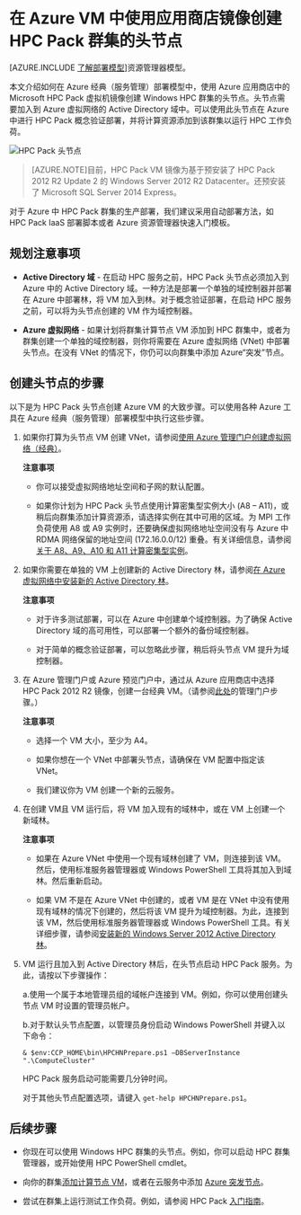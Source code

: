 <properties
 pageTitle="在Azure VM 中创建 HPC Pack 头节点 | Windows Azure"
 description="了解如何使用 Azure 门户和经典部署模型在 Azure VM 中创建 Microsoft HPC Pack 头节点。"
 services="virtual-machines"
 documentationCenter=""
 authors="dlepow"
 manager="timlt"
 editor=""
 tags="azure-service-management"/>
<tags
	ms.service="virtual-machines"
	ms.date="09/28/2015"
	wacn.date="11/12/2015"/>

# 在 Azure VM 中使用应用商店镜像创建 HPC Pack 群集的头节点

[AZURE.INCLUDE [了解部署模型](../includes/learn-about-deployment-models-classic-include.md)]资源管理器模型。


本文介绍如何在 Azure 经典（服务管理）部署模型中，使用 Azure 应用商店中的 <!--[-->Microsoft HPC Pack 虚拟机镜像<!--](https://azure.microsoft.com/marketplace/partners/microsoft/hpcpack2012r2onwindowsserver2012r2/)-->创建 Windows HPC 群集的头节点。头节点需要加入到 Azure 虚拟网络的 Active Directory 域中。可以使用此头节点在 Azure 中进行 HPC Pack 概念验证部署，并将计算资源添加到该群集以运行 HPC 工作负荷。


![HPC Pack 头节点][headnode]

>[AZURE.NOTE]目前，HPC Pack VM 镜像为基于预安装了 HPC Pack 2012 R2 Update 2 的 Windows Server 2012 R2 Datacenter。还预安装了 Microsoft SQL Server 2014 Express。


对于 Azure 中 HPC Pack 群集的生产部署，我们建议采用自动部署方法，如 <!--[-->HPC Pack IaaS 部署脚本<!--](/documentation/articles/virtual-machines-hpcpack-cluster-powershell-script)-->或者 Azure 资源管理器<!--[-->快速入门模板<!--](https://azure.microsoft.com/documentation/templates/)-->。

## 规划注意事项

* **Active Directory 域** - 在启动 HPC 服务之前，HPC Pack 头节点必须加入到 Azure 中的 Active Directory 域。一种方法是部署一个单独的域控制器并部署在 Azure 中部署林，将 VM 加入到林。对于概念验证部署，在启动 HPC 服务之前，可以将为头节点创建的 VM 作为域控制器。

* **Azure 虚拟网络** - 如果计划将群集计算节点 VM 添加到 HPC 群集中，或者为群集创建一个单独的域控制器，则你将需要在 Azure 虚拟网络 (VNet) 中部署头节点。在没有 VNet 的情况下，你仍可以向群集中添加 Azure“突发”节点。

## 创建头节点的步骤

以下是为 HPC Pack 头节点创建 Azure VM 的大致步骤。可以使用各种 Azure 工具在 Azure 经典（服务管理）部署模型中执行这些步骤。


1. 如果你打算为头节点 VM 创建 VNet，请参阅[使用 Azure 管理门户创建虚拟网络（经典）](/documentation/articles/virtual-networks-create-vnet-classic-pportal)。

    **注意事项**

    * 你可以接受虚拟网络地址空间和子网的默认配置。

    * 如果你计划为 HPC Pack 头节点使用计算密集型实例大小 (A8 – A11)，或稍后向群集添加计算资源添，请选择实例在其中可用的区域。为 MPI 工作负荷使用 A8 或 A9 实例时，还要确保虚拟网络地址空间没有与 Azure 中 RDMA 网络保留的地址空间 (172.16.0.0/12) 重叠。有关详细信息，请参阅[关于 A8、A9、A10 和 A11 计算密集型实例](/documentation/articles/virtual-machines-a8-a9-a10-a11-specs)。

2. 如果你需要在单独的 VM 上创建新的 Active Directory 林，请参阅[在 Azure 虚拟网络中安装新的 Active Directory 林](/documentation/articles/active-directory-new-forest-virtual-machine)。

    **注意事项**

    * 对于许多测试部署，可以在 Azure 中创建单个域控制器。为了确保 Active Directory 域的高可用性，可以部署一个额外的备份域控制器。

    * 对于简单的概念验证部署，可以忽略此步骤，稍后将头节点 VM 提升为域控制器。

3. 在 Azure 管理门户或 Azure 预览门户中，通过从 Azure 应用商店中选择 HPC Pack 2012 R2 镜像，创建一台经典 VM。（请参阅[此处](/documentation/articles/virtual-machines-windows-tutorial-classic-portal)的管理门户步骤。）

    **注意事项**

    * 选择一个 VM 大小，至少为 A4。

    * 如果你想在一个 VNet 中部署头节点，请确保在 VM 配置中指定该 VNet。

    * 我们建议你为 VM 创建一个新的云服务。

4. 在创建 VM且 VM 运行后，将 VM 加入现有的域林中，或在 VM 上创建一个新域林。

    **注意事项**

    * 如果在 Azure VNet 中使用一个现有域林创建了 VM，则连接到该 VM。然后，使用标准服务器管理器或 Windows PowerShell 工具将其加入到域林。然后重新启动。

    * 如果 VM 不是在 Azure VNet 中创建的，或者 VM 是在 VNet 中没有使用现有域林的情况下创建的，然后将该 VM 提升为域控制器。为此，连接到该 VM，然后使用标准服务器管理器或 Windows PowerShell 工具。有关详细步骤，请参阅[安装新的 Windows Server 2012 Active Directory 林](https://technet.microsoft.com/library/jj574166.aspx)。

5. VM 运行且加入到 Active Directory 林后，在头节点启动 HPC Pack 服务。为此，请按以下步骤操作：

    a.使用一个属于本地管理员组的域帐户连接到 VM。例如，你可以使用创建头节点 VM 时设置的管理员帐户。

    b.对于默认头节点配置，以管理员身份启动 Windows PowerShell 并键入以下命令：

    ```
    & $env:CCP_HOME\bin\HPCHNPrepare.ps1 –DBServerInstance ".\ComputeCluster"
    ```

    HPC Pack 服务启动可能需要几分钟时间。

    对于其他头节点配置选项，请键入 `get-help HPCHNPrepare.ps1`。


## 后续步骤

* 你现在可以使用 Windows HPC 群集的头节点。例如，你可以启动 HPC 群集管理器，或开始使用 HPC PowerShell cmdlet。

* 向你的群集[添加计算节点 VM](/documentation/articles/virtual-machines-hpcpack-cluster-node-manage)，或者在云服务中添加 [Azure 突发节点](/documentation/articles/virtual-machines-hpcpack-cluster-node-burst)。

* 尝试在群集上运行测试工作负荷。例如，请参阅 HPC Pack [入门指南](https://technet.microsoft.com/zh-cn/library/jj884144)。

<!--Image references-->
[headnode]: ./media/virtual-machines-hpcpack-cluster-headnode/headnode.png

<!---HONumber=79-->